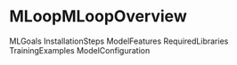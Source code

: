 # MLoopMLoopOverview
MLGoals
InstallationSteps
ModelFeatures
RequiredLibraries
TrainingExamples
ModelConfiguration
